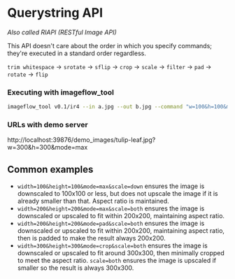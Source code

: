 # Querystring API

*Also called RIAPI (RESTful Image API)*

This API doesn't care about the order in which you specify commands; they're executed in a standard order regardless.

`trim whitespace` -> `srotate` -> `sflip` -> `crop` -> `scale` -> `filter` -> `pad` -> `rotate` -> `flip`

### Executing with imageflow_tool


```bash
imageflow_tool v0.1/ir4 --in a.jpg --out b.jpg --command "w=100&h=100&mode=max" --quiet
```

### URLs with demo server

http://localhost:39876/demo_images/tulip-leaf.jpg?w=300&h=300&mode=max

## Common examples

* `width=100&height=100&mode=max&scale=down` ensures the image is downscaled to 100x100 or less,
but does not upscale the image if it is already smaller than that. Aspect ratio is maintained. 
* `width=200&height=200&mode=max&scale=both` ensures the image is downscaled or upscaled to fit within 200x200, 
maintaining aspect ratio. 
* `width=200&height=200&mode=pad&scale=both` ensures the image is downscaled or upscaled to fit within 200x200, 
  maintaining aspect ratio, then is padded to make the result always 200x200.
* `width=300&height=300&mode=crop&scale=both` ensures the image is downscaled or upscaled to fit around 300x300,
then minimally cropped to meet the aspect ratio. `scale=both` ensures the image is upscaled if smaller so the result 
is always 300x300. 





